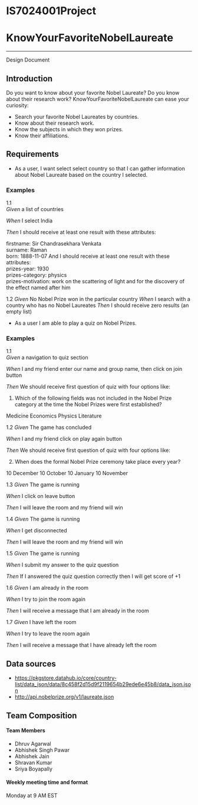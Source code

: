 # IS7024001Project
# KnowYourFavoriteNobelLaureate

---

Design Document  

## Introduction 

Do you want to know about your favorite Nobel Laureate?  Do you know about their research work? KnowYourFavoriteNobelLaureate can ease your curiosity:  

-	Search your favorite Nobel Laureates by countries.
-	Know about their research work.
-	Know the subjects in which they won prizes.
-	Know their affiliations.

## Requirements  
-	As a user, I want select select country so that I can gather information about Nobel Laureate based on the country I selected.

### Examples
1.1  
*Given* a list of countries 

*When* I select India

*Then* I should receive at least one result with these attributes:   

firstname: Sir Chandrasekhara Venkata  
surname: Raman  
born: 1888-11-07 
And I should receive at least one result with these attributes:  
prizes-year: 1930  
prizes-category: physics  
prizes-motivation:  work on the scattering of light and for the discovery of the effect named after him  

1.2 
*Given* No Nobel Prize won in the particular country
*When* I search with a country who has no Nobel Laureates
*Then* I should receive zero results (an empty list)

-	As a user I am able to play a quiz on Nobel Prizes.

### Examples
1.1  
*Given* a navigation to quiz section 

*When* I and my friend enter our name and group name, then click on join button

*Then* We should receive first question of quiz with four options like: 

1. Which of the following fields was not included in the Nobel Prize category at the time the Nobel Prizes were first established?
 
Medicine
Economics
Physics
Literature  

1.2 
*Given* The game has concluded 

*When* I and my friend click on play again button

*Then* We should receive first question of quiz with four options like:

2. When does the formal Nobel Prize ceremony take place every year?
 
10 December
10 October
10 January
10 November

1.3 
*Given* The game is running 

*When* I click on leave button

*Then* I will leave the room and my friend will win


1.4 
*Given* The game is running 

*When* I get disconnected

*Then* I will leave the room and my friend will win

1.5 
*Given* The game is running 

*When* I submit my answer to the quiz question

*Then* If I answered the quiz question correctly then I will get score of +1

1.6 
*Given* I am already in the room 

*When* I try to join the room again

*Then* I will receive a message that I am already in the room

1.7 
*Given* I have left  the room 

*When* I try to leave the room again

*Then* I will receive a message that I have already left the room

## Data sources  
-	https://pkgstore.datahub.io/core/country-list/data_json/data/8c458f2d15d9f2119654b29ede6e45b8/data_json.json
-	http://api.nobelprize.org/v1/laureate.json

## Team Composition
#### Team Members
-	Dhruv Agarwal
-	Abhishek Singh Pawar
-	Abhishek Jain
-	Shravan Kumar
-	Sriya Boyapally

#### Weekly meeting time and format
Monday at 9 AM EST
